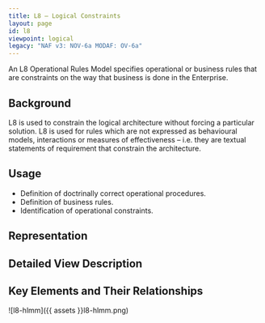 ```yaml
---
title: L8 – Logical Constraints
layout: page
id: l8
viewpoint: logical
legacy: "NAF v3: NOV-6a MODAF: OV-6a"
---
```



An L8 Operational Rules Model specifies operational or business rules
that are constraints on the way that business is done in the Enterprise.

## Background

L8 is used to constrain the logical architecture without forcing a
particular solution. L8 is used for rules which are not expressed as
behavioural models, interactions or measures of effectiveness – i.e.
they are textual statements of requirement that constrain the
architecture.

## Usage

* Definition of doctrinally correct operational procedures.
* Definition of business rules.
* Identification of operational constraints.

## Representation

## Detailed View Description

## Key Elements and Their Relationships

![l8-hlmm]({{ assets }}l8-hlmm.png)
